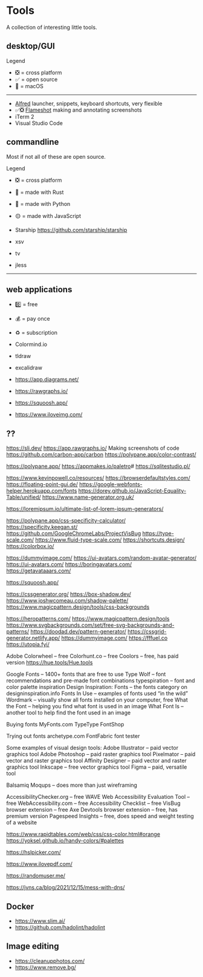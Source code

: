 # Tools

A collection of interesting little tools.

## desktop/GUI

Legend

- ❎ = cross platform
- ✅ = open source
- 🍏 = macOS

---

- [Alfred](https://www.alfredapp.com/) launcher, snippets, keyboard shortcuts, very flexible
- ✅❎ [Flameshot](https://flameshot.org/) making and annotating screenshots
- iTerm 2
- Visual Studio Code

## commandline

Most if not all of these are open source.

Legend

- ❎ = cross platform
- 🦀 = made with Rust
- 🐍 = made with Python
- 🟡 = made with JavaScript

- Starship <https://github.com/starship/starship>
- xsv
- tv
- jless

---

## web applications

- 0️⃣ = free
- 💰 = pay once
- ♻️ = subscription

- Colormind.io
- tldraw
- excalidraw
- <https://app.diagrams.net/>
- <https://rawgraphs.io/>
- <https://squoosh.app/>
- <https://www.iloveimg.com/>

## ??

<https://sli.dev/>
<https://app.rawgraphs.io/>
Making screenshots of code <https://github.com/carbon-app/carbon>
<https://polypane.app/color-contrast/>

<https://polypane.app/>
<https://appmakes.io/paletro>#
<https://sqlitestudio.pl/>


https://www.kevinpowell.co/resources/
https://browserdefaultstyles.com/
https://floating-point-gui.de/
https://google-webfonts-helper.herokuapp.com/fonts
https://dorey.github.io/JavaScript-Equality-Table/unified/
https://www.name-generator.org.uk/

https://loremipsum.io/ultimate-list-of-lorem-ipsum-generators/


https://polypane.app/css-specificity-calculator/
https://specificity.keegan.st/
https://github.com/GoogleChromeLabs/ProjectVisBug
https://type-scale.com/
https://www.fluid-type-scale.com/
https://shortcuts.design/
https://colorbox.io/


<https://dummyimage.com/>
<https://ui-avatars.com/random-avatar-generator/>
<https://ui-avatars.com/>
<https://boringavatars.com/>
<https://getavataaars.com/>


https://squoosh.app/


https://cssgenerator.org/
https://box-shadow.dev/
https://www.joshwcomeau.com/shadow-palette/
https://www.magicpattern.design/tools/css-backgrounds

https://heropatterns.com/
https://www.magicpattern.design/tools
https://www.svgbackgrounds.com/set/free-svg-backgrounds-and-patterns/
https://doodad.dev/pattern-generator/
https://cssgrid-generator.netlify.app/
https://dummyimage.com/
https://fffuel.co
https://utopia.fyi/


Adobe Colorwheel – free
Colorhunt.co – free
Coolors – free, has paid version
https://hue.tools/Hue.tools


Google Fonts – 1400+ fonts that are free to use
Type Wolf – font recommendations and pre-made font combinations
typespiration – font and color palette inspiration
Design Inspiration: Fonts – the fonts category on designinspiration.info
Fonts In Use – examples of fonts used “in the wild”
Wordmark – visually show all fonts installed on your computer, free
What the Font – helping you find what font is used in an image
What Font Is – another tool to help find the font used in an image

Buying fonts
MyFonts.com
TypeType
FontShop

Trying out fonts
archetype.com
FontFabric font tester

Some examples of visual design tools:
Adobe Illustrator – paid vector graphics tool
Adobe Photoshop – paid raster graphics tool
Pixelmator – paid vector and raster graphics tool
Affinity Designer – paid vector and raster graphics tool
Inkscape – free vector graphics tool
Figma – paid, versatile tool

Balsamiq
Moqups – does more than just wireframing


AccessibilityChecker.org – free
WAVE Web Accessibility Evaluation Tool – free
WebAccessibility.com – free
Accessibility Checklist – free
VisBug browser extension – free
Axe Devtools browser extension – free, has premium version
Pagespeed Insights – free, does speed and weight testing of a website

https://www.rapidtables.com/web/css/css-color.html#orange
https://yoksel.github.io/handy-colors/#palettes

https://hslpicker.com/

https://www.ilovepdf.com/

https://randomuser.me/

https://jvns.ca/blog/2021/12/15/mess-with-dns/


## Docker

- https://www.slim.ai/
- https://github.com/hadolint/hadolint

## Image editing

- https://cleanupphotos.com/
- https://www.remove.bg/
